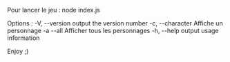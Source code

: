 Pour lancer le jeu : node index.js

Options :
  -V, --version    output the version number
  -c, --character  Affiche un personnage
  -a --all         Afficher tous les personnages
  -h, --help       output usage information

Enjoy ;)
